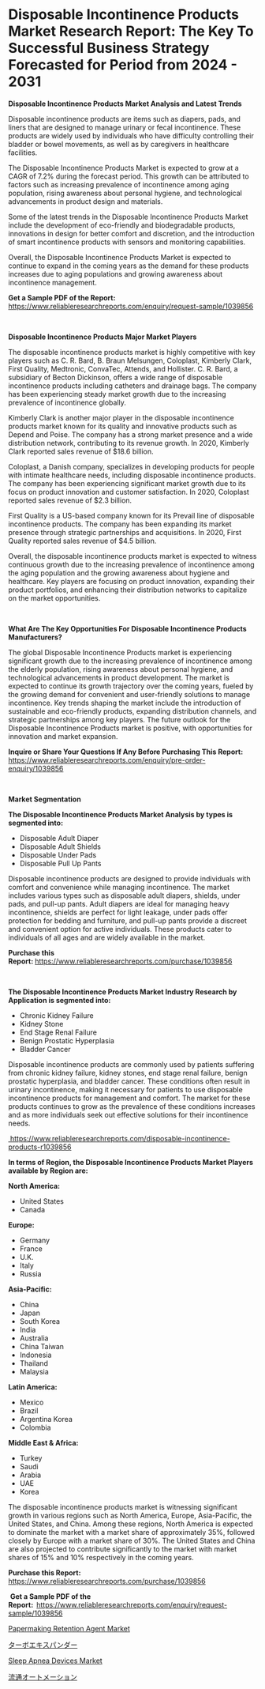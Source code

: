 <p><h1>Disposable Incontinence Products Market Research Report: The Key To Successful Business Strategy Forecasted for Period from 2024 - 2031</h1></p><p><strong>Disposable Incontinence Products Market Analysis and Latest Trends</strong></p>
<p><p>Disposable incontinence products are items such as diapers, pads, and liners that are designed to manage urinary or fecal incontinence. These products are widely used by individuals who have difficulty controlling their bladder or bowel movements, as well as by caregivers in healthcare facilities.</p><p>The Disposable Incontinence Products Market is expected to grow at a CAGR of 7.2% during the forecast period. This growth can be attributed to factors such as increasing prevalence of incontinence among aging population, rising awareness about personal hygiene, and technological advancements in product design and materials.</p><p>Some of the latest trends in the Disposable Incontinence Products Market include the development of eco-friendly and biodegradable products, innovations in design for better comfort and discretion, and the introduction of smart incontinence products with sensors and monitoring capabilities.</p><p>Overall, the Disposable Incontinence Products Market is expected to continue to expand in the coming years as the demand for these products increases due to aging populations and growing awareness about incontinence management.</p></p>
<p><strong>Get a Sample PDF of the Report:&nbsp;</strong> <a href="https://www.reliableresearchreports.com/enquiry/request-sample/1039856">https://www.reliableresearchreports.com/enquiry/request-sample/1039856</a></p>
<p>&nbsp;</p>
<p><strong>Disposable Incontinence Products Major Market Players</strong></p>
<p><p>The disposable incontinence products market is highly competitive with key players such as C. R. Bard, B. Braun Melsungen, Coloplast, Kimberly Clark, First Quality, Medtronic, ConvaTec, Attends, and Hollister. C. R. Bard, a subsidiary of Becton Dickinson, offers a wide range of disposable incontinence products including catheters and drainage bags. The company has been experiencing steady market growth due to the increasing prevalence of incontinence globally.</p><p>Kimberly Clark is another major player in the disposable incontinence products market known for its quality and innovative products such as Depend and Poise. The company has a strong market presence and a wide distribution network, contributing to its revenue growth. In 2020, Kimberly Clark reported sales revenue of $18.6 billion.</p><p>Coloplast, a Danish company, specializes in developing products for people with intimate healthcare needs, including disposable incontinence products. The company has been experiencing significant market growth due to its focus on product innovation and customer satisfaction. In 2020, Coloplast reported sales revenue of $2.3 billion.</p><p>First Quality is a US-based company known for its Prevail line of disposable incontinence products. The company has been expanding its market presence through strategic partnerships and acquisitions. In 2020, First Quality reported sales revenue of $4.5 billion.</p><p>Overall, the disposable incontinence products market is expected to witness continuous growth due to the increasing prevalence of incontinence among the aging population and the growing awareness about hygiene and healthcare. Key players are focusing on product innovation, expanding their product portfolios, and enhancing their distribution networks to capitalize on the market opportunities.</p></p>
<p>&nbsp;</p>
<p><strong>What Are The Key Opportunities For Disposable Incontinence Products Manufacturers?</strong></p>
<p><p>The global Disposable Incontinence Products market is experiencing significant growth due to the increasing prevalence of incontinence among the elderly population, rising awareness about personal hygiene, and technological advancements in product development. The market is expected to continue its growth trajectory over the coming years, fueled by the growing demand for convenient and user-friendly solutions to manage incontinence. Key trends shaping the market include the introduction of sustainable and eco-friendly products, expanding distribution channels, and strategic partnerships among key players. The future outlook for the Disposable Incontinence Products market is positive, with opportunities for innovation and market expansion.</p></p>
<p><strong>Inquire or Share Your Questions If Any Before Purchasing This Report:</strong> <a href="https://www.reliableresearchreports.com/enquiry/pre-order-enquiry/1039856">https://www.reliableresearchreports.com/enquiry/pre-order-enquiry/1039856</a></p>
<p>&nbsp;</p>
<p><strong>Market Segmentation</strong></p>
<p><strong>The Disposable Incontinence Products Market Analysis by types is segmented into:</strong></p>
<p><ul><li>Disposable Adult Diaper</li><li>Disposable Adult Shields</li><li>Disposable Under Pads</li><li>Disposable Pull Up Pants</li></ul></p>
<p><p>Disposable incontinence products are designed to provide individuals with comfort and convenience while managing incontinence. The market includes various types such as disposable adult diapers, shields, under pads, and pull-up pants. Adult diapers are ideal for managing heavy incontinence, shields are perfect for light leakage, under pads offer protection for bedding and furniture, and pull-up pants provide a discreet and convenient option for active individuals. These products cater to individuals of all ages and are widely available in the market.</p></p>
<p><strong>Purchase this Report:&nbsp;</strong><a href="https://www.reliableresearchreports.com/purchase/1039856">https://www.reliableresearchreports.com/purchase/1039856</a></p>
<p>&nbsp;</p>
<p><strong>The Disposable Incontinence Products Market Industry Research by Application is segmented into:</strong></p>
<p><ul><li>Chronic Kidney Failure</li><li>Kidney Stone</li><li>End Stage Renal Failure</li><li>Benign Prostatic Hyperplasia</li><li>Bladder Cancer</li></ul></p>
<p><p>Disposable incontinence products are commonly used by patients suffering from chronic kidney failure, kidney stones, end stage renal failure, benign prostatic hyperplasia, and bladder cancer. These conditions often result in urinary incontinence, making it necessary for patients to use disposable incontinence products for management and comfort. The market for these products continues to grow as the prevalence of these conditions increases and as more individuals seek out effective solutions for their incontinence needs.</p></p>
<p><a href="https://www.reliableresearchreports.com/disposable-incontinence-products-r1039856">&nbsp;https://www.reliableresearchreports.com/disposable-incontinence-products-r1039856</a></p>
<p><strong>In terms of Region, the Disposable Incontinence Products Market Players available by Region are:</strong></p>
<p>
    <p> <strong> North America: </strong>
        <ul>
            <li>United States</li>
            <li>Canada</li>
        </ul>
        </p> 
    <p> <strong> Europe: </strong>
        <ul>
            <li>Germany</li>
            <li>France</li>
            <li>U.K.</li>
            <li>Italy</li>
            <li>Russia</li>
        </ul>
        </p> 
    <p> <strong> Asia-Pacific: </strong>
        <ul>
            <li>China</li>
            <li>Japan</li>
            <li>South Korea</li>
            <li>India</li>
            <li>Australia</li>
            <li>China Taiwan</li>
            <li>Indonesia</li>
            <li>Thailand</li>
            <li>Malaysia</li>
        </ul>
        </p> 
    <p> <strong> Latin America: </strong>
        <ul>
            <li>Mexico</li>
            <li>Brazil</li>
            <li>Argentina Korea</li>
            <li>Colombia</li>
        </ul>
        </p> 
    <p> <strong> Middle East & Africa: </strong>
        <ul>
            <li>Turkey</li>
            <li>Saudi</li>
            <li>Arabia</li>
            <li>UAE</li>
            <li>Korea</li>
        </ul>
    </p>
    </p>
<p><p>The disposable incontinence products market is witnessing significant growth in various regions such as North America, Europe, Asia-Pacific, the United States, and China. Among these regions, North America is expected to dominate the market with a market share of approximately 35%, followed closely by Europe with a market share of 30%. The United States and China are also projected to contribute significantly to the market with market shares of 15% and 10% respectively in the coming years.</p></p>
<p><strong>Purchase this Report: </strong><a href="https://www.reliableresearchreports.com/purchase/1039856">https://www.reliableresearchreports.com/purchase/1039856</a></p>
<p>&nbsp;<strong>Get a Sample PDF of the Report:&nbsp;&nbsp;</strong><a href="https://www.reliableresearchreports.com/enquiry/request-sample/1039856">https://www.reliableresearchreports.com/enquiry/request-sample/1039856</a></p>
<p><strong></strong></p>
<p><p><a href="https://issuu.com/reportprime-2/docs/papermaking-retention-agent-market-size-2030.pptx">Papermaking Retention Agent Market</a></p><p><a href="https://github.com/vtbvgl20191192/Market-Research-Report-List-2/blob/main/161885747458.md">ターボエキスパンダー</a></p><p><a href="https://github.com/sofayahoo2023/Market-Research-Report-List-4/blob/main/sleep-apnea-devices-market.md">Sleep Apnea Devices Market</a></p><p><a href="https://github.com/laurenreichert/Market-Research-Report-List-1/blob/main/489694347459.md">流通オートメーション</a></p></p>